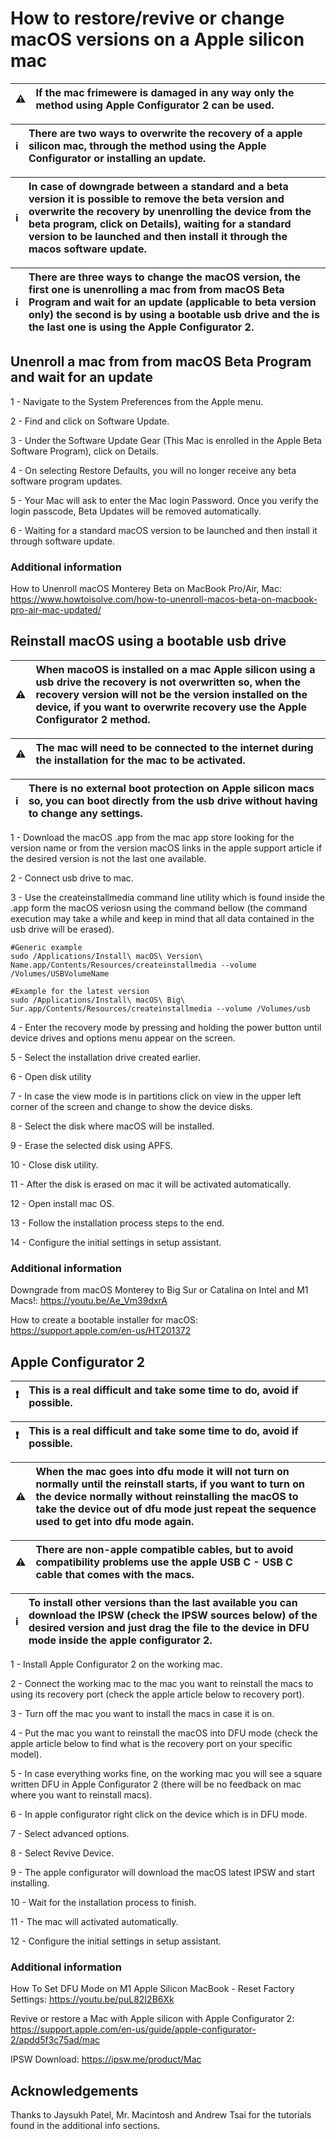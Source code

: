 # How to restore/revive or change macOS versions on a Apple silicon mac

:warning: | If the mac frimewere is damaged in any way only the method using Apple Configurator 2 can be used.
:---: | :---

:information_source: | There are two ways to overwrite the recovery of a apple silicon mac, through the method using the Apple Configurator or installing an update.
:---: | :---

:information_source: | In case of downgrade between a standard and a beta version it is possible to remove the beta version and overwrite the recovery by unenrolling the device from the beta program, click on Details), waiting for a standard version to be launched and then install it through the macos software update.
:---: | :---

:information_source: | There are three ways to change the macOS version, the first one is unenrolling a mac from from macOS Beta Program and wait for an update (applicable to beta version only) the second is by using a bootable usb drive and the is the last one is using the Apple Configurator 2.
:---: | :---

## Unenroll a mac from from macOS Beta Program and wait for an update

1 - Navigate to the System Preferences from the Apple menu.

2 - Find and click on Software Update.

3 - Under the Software Update Gear (This Mac is enrolled in the Apple Beta Software Program), click on Details.

4 - On selecting Restore Defaults, you will no longer receive any beta software program updates.

5 - Your Mac will ask to enter the Mac login Password. Once you verify the login passcode, Beta Updates will be removed automatically.

6 - Waiting for a standard macOS version to be launched and then install it through software update.

### Additional information

How to Unenroll macOS Monterey Beta on MacBook Pro/Air, Mac: https://www.howtoisolve.com/how-to-unenroll-macos-beta-on-macbook-pro-air-mac-updated/


## Reinstall macOS using a bootable usb drive

:warning: | When macoOS is installed on a mac Apple silicon using a usb drive the recovery is not overwritten so, when the recovery version will not be the version installed on the device, if you want to overwrite recovery use the Apple Configurator 2 method.
:---: | :---

:warning: | The mac will need to be connected to the internet during the installation for the mac to be activated.
:---: | :---

:information_source: | There is no external boot protection on Apple silicon macs so, you can boot directly from the usb drive without having to change any settings.
:---: | :---

1 - Download the macOS .app from the mac app store looking for the version name or from the version macOS links in the apple support article if the desired version is not the last one available.

2 - Connect usb drive to mac.

3 - Use the createinstallmedia command line utility which is found inside the .app form the macOS veriosn using the command bellow (the command execution may take a while and keep in mind that all data contained in the usb drive will be erased).
```
#Generic example
sudo /Applications/Install\ macOS\ Version\ Name.app/Contents/Resources/createinstallmedia --volume /Volumes/USBVolumeName

#Example for the latest version
sudo /Applications/Install\ macOS\ Big\ Sur.app/Contents/Resources/createinstallmedia --volume /Volumes/usb
```

4 - Enter the recovery mode by pressing and holding the power button until device drives and options menu appear on the screen.

5 - Select the installation drive created earlier.

6 - Open disk utility

7 - In case the view mode is in partitions click on view in the upper left corner of the screen and change to show the device disks.

8 - Select the disk where macOS will be installed.

9 - Erase the selected disk using APFS.

10 - Close disk utility.

11 - After the disk is erased on mac it will be activated automatically.

12 - Open install mac OS.

13 - Follow the installation process steps to the end.

14 - Configure the initial settings in setup assistant.

### Additional information

Downgrade from macOS Monterey to Big Sur or Catalina on Intel and M1 Macs!: https://youtu.be/Ae_Vm39dxrA

How to create a bootable installer for macOS: https://support.apple.com/en-us/HT201372


## Apple Configurator 2

:exclamation: | This is a real difficult and take some time to do, avoid if possible.
:---: | :---

:exclamation: | This is a real difficult and take some time to do, avoid if possible.
:---: | :---

:warning: | When the mac goes into dfu mode it will not turn on normally until the reinstall starts, if you want to turn on the device normally without reinstalling the macOS to take the device out of dfu mode just repeat the sequence used to get into dfu mode again.
:---: | :---

:warning: | There are non-apple compatible cables, but to avoid compatibility problems use the apple USB C - USB C cable that comes with the macs.
:---: | :---

:information_source: | To install other versions than the last available you can download the IPSW (check the IPSW sources below) of the desired version and just drag the file to the device in DFU mode inside the apple configurator 2.
:---: | :---

1 - Install Apple Configurator 2 on the working mac.

2 - Connect the working mac to the mac you want to reinstall the macs to using its recovery port (check the apple article below to  recovery port).

3 - Turn off the mac you want to install the macs in case it is on.

4 - Put the mac you want to reinstall the macOS into DFU mode (check the apple article below to find what is the recovery port on your specific model).

5 - In case everything works fine, on the working mac you will see a square written DFU in Apple Configurator 2 (there will be no feedback on mac where you want to reinstall macs).

6 - In apple configurator right click on the device which is in DFU mode.

7 - Select advanced options.

8 - Select Revive Device.

9 - The apple configurator will download the macOS latest IPSW and start installing.

10 - Wait for the installation process to finish.

11 - The mac will activated automatically.

12 - Configure the initial settings in setup assistant.

### Additional information

How To Set DFU Mode on M1 Apple Silicon MacBook - Reset Factory Settings: https://youtu.be/puL82I2B6Xk

Revive or restore a Mac with Apple silicon with Apple Configurator 2: https://support.apple.com/en-us/guide/apple-configurator-2/apdd5f3c75ad/mac

IPSW Download: https://ipsw.me/product/Mac


## Acknowledgements

Thanks to Jaysukh Patel, Mr. Macintosh and Andrew Tsai for the tutorials found in the additional info sections.